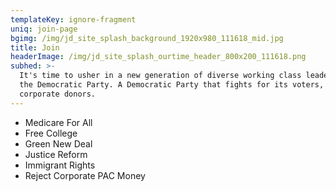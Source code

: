 ```yaml
---
templateKey: ignore-fragment
uniq: join-page
bgimg: /img/jd_site_splash_background_1920x980_111618_mid.jpg
title: Join
headerImage: /img/jd_site_splash_ourtime_header_800x200_111618.png
subhed: >-
  It's time to usher in a new generation of diverse working class leaders into
  the Democratic Party. A Democratic Party that fights for its voters, not just
  corporate donors.
---
```

* Medicare For All
* Free College
* Green New Deal
* Justice Reform
* Immigrant Rights
* Reject Corporate PAC Money

